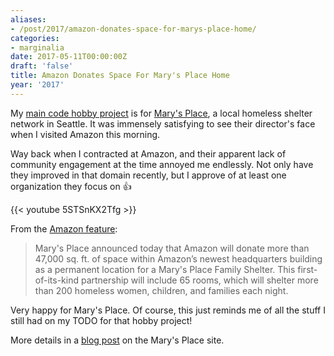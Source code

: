 ```yaml
---
aliases:
- /post/2017/amazon-donates-space-for-marys-place-home/
categories:
- marginalia
date: 2017-05-11T00:00:00Z
draft: 'false'
title: Amazon Donates Space For Mary's Place Home
year: '2017'
---
```

My [main code hobby project][] is for [Mary's Place][], a local homeless
shelter network in Seattle. It was immensely satisfying to see their
director's face when I visited Amazon this morning.

[Mary's Place]: http://www.marysplaceseattle.org
[main code hobby project]: https://github.com/brianwisti/marysplace-rails
<!--more-->

Way back when I contracted at Amazon, and their apparent lack of community engagement at the time annoyed me
endlessly. Not only have they improved in that domain recently, but I approve of at least one
organization they focus on :thumbsup:

{{< youtube 5STSnKX2Tfg >}}

From the [Amazon feature][]:

[Amazon feature]: https://www.amazon.com/p/feature/z4sbqvckkdgq4w9

> Mary's Place announced today that Amazon will donate more than 47,000 sq.
> ft. of space within Amazon’s newest headquarters building as a permanent
> location for a Mary's Place Family Shelter. This first-of-its-kind
> partnership will include 65 rooms, which will shelter more than 200
> homeless women, children, and families each night.

Very happy for Mary's Place. Of course, this just reminds me of all the stuff I still had on my TODO for that hobby project!

More details in a [blog post][] on the Mary's Place site.

[blog post]: http://www.marysplaceseattle.org/blog/amazon-marys-place-announcement/

